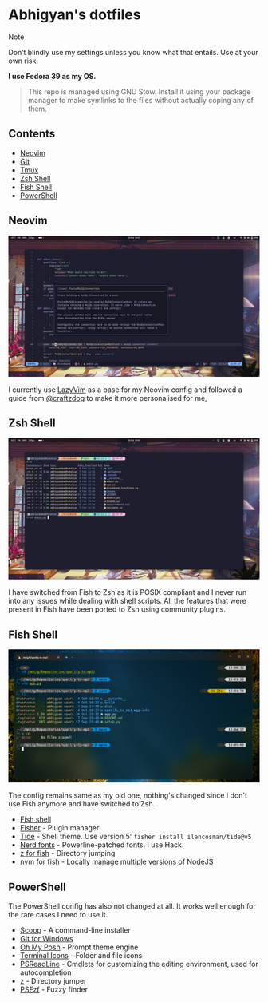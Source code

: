 # Abhigyan's dotfiles

> [!NOTE]
> Don’t blindly use my settings unless you know what that entails. Use at your own risk.

**I use Fedora 39 as my OS.**

> This repo is managed using GNU Stow. Install it using your package manager to make symlinks to the files without actually coping any of them.

## Contents

- [Neovim](#neovim)
- [Git](https://github.com/abhigyanmadhukalya/dotfiles/blob/master/.gitconfig)
- [Tmux](https://github.com/abhigyanmadhukalya/dotfiles/blob/master/.config/tmux)
- [Zsh Shell](#zsh-shell)
- [Fish Shell](#fish-shell)
- [PowerShell](#powershell)

## Neovim

![nvim](./images/nvim.png)

I currently use [LazyVim](https://lazyvim.org) as a base for my Neovim config and followed a guide from [@craftzdog](https://github.com/craftzdog) to make it more personalised for me,

## Zsh Shell

![zsh](./images/zsh.png)

I have switched from Fish to Zsh as it is POSIX compliant and I never run into
any issues while dealing with shell scripts. All the features that were present
in Fish have been ported to Zsh using community plugins.

## Fish Shell

![fish](./images/FishWorkflow.png)

The config remains same as my old one, nothing's changed since I don't use Fish
anymore and have switched to Zsh.

- [Fish shell](https://fishshell.com/)
- [Fisher](https://github.com/jorgebucaran/fisher) - Plugin manager
- [Tide](https://github.com/IlanCosman/tide) - Shell theme. Use version 5:
  `fisher install ilancosman/tide@v5`
- [Nerd fonts](https://github.com/ryanoasis/nerd-fonts) - Powerline-patched
  fonts. I use Hack.
- [z for fish](https://github.com/jethrokuan/z) - Directory jumping
- [nvm for fish](https://github.com/jorgebucaran/nvm.fish) - Locally manage
  multiple versions of NodeJS

## PowerShell

The PowerShell config has also not changed at all. It works well enough for the
rare cases I need to use it.

- [Scoop](https://scoop.sh/) - A command-line installer
- [Git for Windows](https://gitforwindows.org/)
- [Oh My Posh](https://ohmyposh.dev/) - Prompt theme engine
- [Terminal Icons](https://github.com/devblackops/Terminal-Icons) - Folder and
  file icons
- [PSReadLine](https://docs.microsoft.com/en-us/powershell/module/psreadline/) -
  Cmdlets for customizing the editing environment, used for autocompletion
- [z](https://www.powershellgallery.com/packages/z) - Directory jumper
- [PSFzf](https://github.com/kelleyma49/PSFzf) - Fuzzy finder
